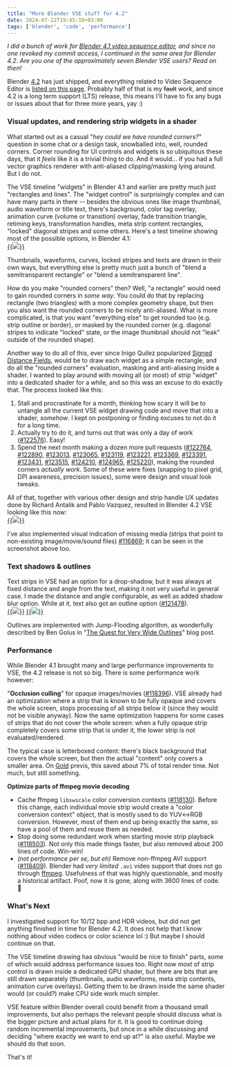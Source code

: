 ```yaml
---
title: "More Blender VSE stuff for 4.2"
date: 2024-07-22T19:45:10+03:00
tags: ['blender', 'code', 'performance']
---
```


*I did a bunch of work for [Blender 4.1 video sequence editor](/blog/2024/02/06/I-accidentally-Blender-VSE/),
and since no one revoked my commit access, I continued in the same area for Blender 4.2.
Are you one of the approximately seven Blender VSE users? Read on then!*

Blender [4.2](https://www.blender.org/download/releases/4-2/) has just shipped, and everything related to Video Sequence
Editor is [listed on this page](https://developer.blender.org/docs/release_notes/4.2/sequencer/). Probably half of
that is my ~~fault~~ *work*, and since 4.2 is a long term support (LTS) release, this means I'll have to fix any
bugs or issues about that for three more years, yay :)

### Visual updates, and rendering strip widgets in a shader

What started out as a casual "*hey could we have rounded corners?*" question in some chat or a design task, snowballed into,
well, rounded corners. Corner rounding for UI controls and widgets is so ubiquitous these days, that it *feels* like
it is a trivial thing to do. And it would... if you had a full vector graphics renderer with anti-aliased clipping/masking
lying around. But I do not.

The VSE timeline "widgets" in Blender 4.1 and earlier are pretty much just "rectangles and lines". The "widget control"
is surprisingly complex and can have many parts in there -- besides the obvious ones like image thumbnail, audio waveform
or title text, there's background, color tag overlay, animation curve (volume or transition) overlay, fade transition triangle,
retiming keys, transformation handles, meta strip content rectangles, "locked" diagonal stripes and some others.
Here's a test timeline showing most of the possible options, in Blender 4.1: \
[{{<img src="/img/blog/2024/blender_vse_widgets_41.png">}}](/img/blog/2024/blender_vse_widgets_41.png)

Thumbnails, waveforms, curves, locked stripes and texts are drawn in their own ways, but everything else is pretty much just
a bunch of "blend a semitransparent rectangle" or "blend a semitransparent line".

How do you make "rounded corners" then? Well, "a rectangle" would need to gain rounded corners in *some way*. You could do that
by replacing rectangle (two triangles) with a more complex geometry shape, but then you also want the rounded corners to
be nicely anti-aliased. What is more complicated, is that you want "everything else" to get rounded too (e.g. strip outline or
border), or masked by the rounded corner (e.g. diagonal stripes to indicate "locked" state, or the image thumbnail should not
"leak" outside of the rounded shape).

Another way to do all of this, ever since Inigo Quilez popularized [Signed Distance Fields](https://iquilezles.org/articles/distfunctions2d/),
would be to draw each widget as a simple rectangle, and do all the "rounded corners" evaluation, masking and anti-aliasing inside
a shader. I wanted to play around with moving all (or most) of strip "widget" into a dedicated shader for a while, and so this was
an excuse to do exactly that. The process looked like this:

1. Stall and procrastinate for a month, thinking how scary it will be to untangle all the current VSE widget drawing code and move
   that into a shader, *somehow*. I kept on postponing or finding excuses to not do it for a long time.
1. Actually try to do it, and turns out that was only a day of work ([#122576](https://projects.blender.org/blender/blender/pulls/122576)).
   Easy!
1. Spend the next month making a dozen more pull requests
([#122764](https://projects.blender.org/blender/blender/pulls/122764), 
 [#122890](https://projects.blender.org/blender/blender/pulls/122890), 
 [#123013](https://projects.blender.org/blender/blender/pulls/123013), 
 [#123065](https://projects.blender.org/blender/blender/pulls/123065), 
 [#123119](https://projects.blender.org/blender/blender/pulls/123119), 
 [#123221](https://projects.blender.org/blender/blender/pulls/123221), 
 [#123369](https://projects.blender.org/blender/blender/pulls/123369), 
 [#123391](https://projects.blender.org/blender/blender/pulls/123391), 
 [#123431](https://projects.blender.org/blender/blender/pulls/123431), 
 [#123515](https://projects.blender.org/blender/blender/pulls/123515), 
 [#124210](https://projects.blender.org/blender/blender/pulls/124210), 
 [#124965](https://projects.blender.org/blender/blender/pulls/124965), 
 [#125220](https://projects.blender.org/blender/blender/pulls/125220)),
 making the rounded corners *actually work*. Some of these were fixes
(snapping to pixel grid, DPI awareness, precision issues), some were design and visual look tweaks.

All of that, together with various other design and strip handle UX updates done by Richard Antalik and Pablo Vazquez, resulted
in Blender 4.2 VSE looking like this now: \
[{{<img src="/img/blog/2024/blender_vse_widgets_42.png">}}](/img/blog/2024/blender_vse_widgets_42.png)

I've also implemented visual indication of missing media (strips that point to non-existing image/movie/sound files)
[#116869](https://projects.blender.org/blender/blender/pulls/116869); it can be seen in the screenshot above too.


### Text shadows & outlines

Text strips in VSE had an option for a drop-shadow, but it was always at fixed distance and angle from the text,
making it not very useful in general case. I made the distance and angle configurable, as well as added shadow
blur option. While at it, text also got an outline option ([#121478](https://projects.blender.org/blender/blender/pulls/121478)). \
[{{<img src="/img/blog/2024/blender_vse42_text_shadow.png">}}](/img/blog/2024/blender_vse42_text_shadow.png)
[{{<img src="/img/blog/2024/blender_vse42_text_outline.png">}}](/img/blog/2024/blender_vse42_text_outline.png)

Outlines are implemented with Jump-Flooding algorithm, as wonderfully described by Ben Golus in
"[The Quest for Very Wide Outlines](https://bgolus.medium.com/the-quest-for-very-wide-outlines-ba82ed442cd9)" blog post.



### Performance

While Blender 4.1 brought many and large performance improvements to VSE, the 4.2 release is not so big. There
is some performance work however:

"**Occlusion culling**" for opaque images/movies ([#118396](https://projects.blender.org/blender/blender/pulls/118396)).
VSE already had an optimization where a strip that is known to be fully opaque and covers the whole screen, stops
processing of all strips below it (since they would not be visible anyway). Now the same optimization happens for
some cases of strips that do not cover the whole screen: when a fully opaque strip completely covers some strip that
is under it, the lower strip is not evaluated/rendered.

The typical case is letterboxed content: there's black background that covers the whole screen, but then the actual
"content" only covers a smaller area. On [Gold](https://studio.blender.org/films/gold/) previs, this saved
about 7% of total render time. Not much, but still something.

**Optimize parts of ffmpeg movie decoding**

* Cache ffmpeg `libswscale` color conversion contexts ([#118130](https://projects.blender.org/blender/blender/pulls/118130)).
  Before this change, each individual movie strip would create a "color conversion context" object, that is mostly used
  to do YUV↔RGB conversion. However, most of them end up being exactly the same, so have a pool of them and reuse
  them as needed.
* Stop doing some redundant work when starting movie strip playback ([#118503](https://projects.blender.org/blender/blender/pulls/118503)).
  Not only this made things faster, but also removed about 200 lines of code. Win-win!
* *(not performance per se, but eh)* Remove non-ffmpeg AVI support ([#118409](https://projects.blender.org/blender/blender/pulls/118409)).
  Blender had *very limited* `.avi` video support that does not go through [ffmpeg](https://www.ffmpeg.org/). Usefulness of that
  was highly questionable, and mostly a historical artifact. Poof, now it is gone, along with 3600 lines of code. 🎉


### What's Next

I investigated support for 10/12 bpp and HDR videos, but did not get anything finished in time for Blender 4.2. It does not help
that I know nothing about video codecs or color science lol :) But maybe I should continue on that.

The VSE timeline drawing has obvious "would be nice to finish" parts, some of which would address performance issues too. Right now
*most* of strip control is drawn inside a dedicated GPU shader, but there are bits that are still drawn separately (thumbnails, audio
waveforms, meta strip contents, animation curve overlays). Getting them to be drawn inside the same shader would (or could?)
make CPU side work much simpler.

VSE feature within Blender overall could benefit from a thousand small improvements, but also perhaps the relevant people
should discuss what is the bigger picture and actual plans for it. It is good to continue doing random incremental improvements,
but once in a while discussing and deciding "where exactly we want to end up at?" is also useful. Maybe we should do that soon.

That's it!
